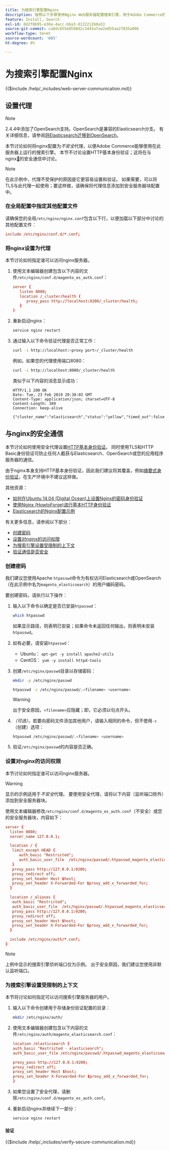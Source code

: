 ```yaml
---
title: 为搜索引擎配置Nginx
description: 按照以下步骤使用Nginx Web服务器配置搜索引擎，用于Adobe Commerce的内部安装。
feature: Install, Search
exl-id: 8d2f8695-e30a-4acc-bba3-d122212b0a53
source-git-commit: ca8dc855e0598d2c3d43afae2e055aa27035a09b
workflow-type: tm+mt
source-wordcount: '603'
ht-degree: 0%

---
```


# 为搜索引擎配置Nginx

{{$include /help/_includes/web-server-communication.md}}

## 设置代理

>[!NOTE]
>
>2.4.4中添加了OpenSearch支持。OpenSearch是兼容的Elasticsearch分支。 有关详细信息，请参阅[将Elasticsearch迁移到OpenSearch](../../../upgrade/prepare/opensearch-migration.md)。

本节讨论如何将nginx配置为&#x200B;*不安全*&#x200B;代理，以便Adobe Commerce能够使用在此服务器上运行的搜索引擎。 本节不讨论设置HTTP基本身份验证；这将在与nginx[&#128279;](#secure-communication-with-nginx)的安全通信中讨论。

>[!NOTE]
>
>在此示例中，代理不受保护的原因是它更容易设置和验证。 如果需要，可以将TLS与此代理一起使用；要这样做，请确保将代理信息添加到安全服务器块配置中。

### 在全局配置中指定其他配置文件

请确保您的全局`/etc/nginx/nginx.conf`包含以下行，以便加载以下部分中讨论的其他配置文件：

```conf
include /etc/nginx/conf.d/*.conf;
```

### 将nginx设置为代理

本节讨论如何指定谁可以访问nginx服务器。

1. 使用文本编辑器创建包含以下内容的文件`/etc/nginx/conf.d/magento_es_auth.conf`：

   ```conf
   server {
      listen 8080;
      location /_cluster/health {
         proxy_pass http://localhost:9200/_cluster/health;
      }
   }
   ```

1. 重新启动nginx：

   ```bash
   service nginx restart
   ```

1. 通过输入以下命令验证代理是否正常工作：

   ```bash
   curl -i http://localhost:<proxy port>/_cluster/health
   ```

   例如，如果您的代理使用端口8080：

   ```bash
   curl -i http://localhost:8080/_cluster/health
   ```

   类似于以下内容的消息显示成功：

   ```
   HTTP/1.1 200 OK
   Date: Tue, 23 Feb 2019 20:38:03 GMT
   Content-Type: application/json; charset=UTF-8
   Content-Length: 389
   Connection: keep-alive
   
   {"cluster_name":"elasticsearch","status":"yellow","timed_out":false,"number_of_nodes":1,"number_of_data_nodes":1,"active_primary_shards":5,"active_shards":5,"relocating_shards":0,"initializing_shards":0,"unassigned_shards":5,"delayed_unassigned_shards":0,"number_of_pending_tasks":0,"number_of_in_flight_fetch":0,"task_max_waiting_in_queue_millis":0,"active_shards_percent_as_number":50.0}
   ```

## 与nginx的安全通信

本节讨论如何使用安全代理设置[HTTP基本身份验证](https://nginx.org/en/docs/http/ngx_http_auth_basic_module.html)。 同时使用TLS和HTTP Basic身份验证可防止任何人截获与Elasticsearch、OpenSearch或您的应用程序服务器的通信。

由于nginx本身支持HTTP基本身份验证，因此我们建议将其覆盖，例如[摘要式身份验证](https://www.nginx.com/resources/wiki/modules/auth_digest/)，在生产环境中不建议这样做。

其他资源：

* [如何在Ubuntu 14.04 (Digital Ocean)上设置Nginx的密码身份验证](https://www.digitalocean.com/community/tutorials/how-to-set-up-password-authentication-with-nginx-on-ubuntu-14-04)
* [使用Nginx (HowtoForge)进行基本HTTP身份验证](https://www.howtoforge.com/basic-http-authentication-with-nginx)
* [Elasticsearch的Nginx配置示例](https://gist.github.com/karmi/b0a9b4c111ed3023a52d)

有关更多信息，请参阅以下部分：

* [创建密码](#create-a-password)
* [设置对nginx的访问权限](#set-up-access-to-nginx)
* [为搜索引擎设置受限制的上下文](#set-up-a-restricted-context-for-the-search-engine)
* [验证通信是否安全](#secure-communication-with-nginx)

### 创建密码

我们建议您使用Apache `htpasswd`命令为有权访问Elasticsearch或OpenSearch（在此示例中名为`magento_elasticsearch`）的用户编码密码。

要创建密码，请执行以下操作：

1. 输入以下命令以确定是否已安装`htpasswd`：

   ```bash
   which htpasswd
   ```

   如果显示路径，则表明已安装；如果命令未返回任何输出，则表明未安装`htpasswd`。

1. 如有必要，请安装`htpasswd`：

   * Ubuntu： `apt-get -y install apache2-utils`
   * CentOS： `yum -y install httpd-tools`

1. 创建`/etc/nginx/passwd`目录以存储密码：

   ```bash
   mkdir -p /etc/nginx/passwd
   ```

   ```bash
   htpasswd -c /etc/nginx/passwd/.<filename> <username>
   ```

   >[!WARNING]
   >
   >出于安全原因，`<filename>`应隐藏；即，它必须以句点开头。

1. *（可选）。*&#x200B;若要向密码文件添加其他用户，请输入相同的命令，但不使用`-c` （创建）选项：

   ```bash
   htpasswd /etc/nginx/passwd/.<filename> <username>
   ```

1. 验证`/etc/nginx/passwd`的内容是否正确。

### 设置对nginx的访问权限

本节讨论如何指定谁可以访问nginx服务器。

>[!WARNING]
>
>显示的示例适用于&#x200B;*不安全*&#x200B;代理。 要使用安全代理，请将以下内容（监听端口除外）添加到安全服务器块。

使用文本编辑器修改`/etc/nginx/conf.d/magento_es_auth.conf`（不安全）或您的安全服务器块，内容如下：

```conf
server {
  listen 8080;
  server_name 127.0.0.1;

  location / {
   limit_except HEAD {
      auth_basic "Restricted";
      auth_basic_user_file  /etc/nginx/passwd/.htpasswd_magento_elasticsearch;
   }
   proxy_pass http://127.0.0.1:9200;
   proxy_redirect off;
   proxy_set_header Host $host;
   proxy_set_header X-Forwarded-For $proxy_add_x_forwarded_for;
  }

  location /_aliases {
   auth_basic "Restricted";
   auth_basic_user_file  /etc/nginx/passwd/.htpasswd_magento_elasticsearch;
   proxy_pass http://127.0.0.1:9200;
   proxy_redirect off;
   proxy_set_header Host $host;
   proxy_set_header X-Forwarded-For $proxy_add_x_forwarded_for;
  }

  include /etc/nginx/auth/*.conf;
}
```

>[!NOTE]
>
>上例中显示的搜索引擎侦听端口仅为示例。 出于安全原因，我们建议您使用非默认监听端口。

### 为搜索引擎设置受限制的上下文

本节将讨论如何指定可以访问搜索引擎服务器的用户。

1. 输入以下命令创建用于存储身份验证配置的目录：

   ```bash
   mkdir /etc/nginx/auth/
   ```

1. 使用文本编辑器创建包含以下内容的文件`/etc/nginx/auth/magento_elasticsearch.conf`：

   ```conf
   location /elasticsearch {
   auth_basic "Restricted - elasticsearch";
   auth_basic_user_file /etc/nginx/passwd/.htpasswd_magento_elasticsearch;
   
   proxy_pass http://127.0.0.1:9200;
   proxy_redirect off;
   proxy_set_header Host $host;
   proxy_set_header X-Forwarded-For $proxy_add_x_forwarded_for;
   }
   ```

1. 如果您设置了安全代理，请删除`/etc/nginx/conf.d/magento_es_auth.conf`。
1. 重新启动nginx并继续下一部分：

   ```bash
   service nginx restart
   ```

#### 验证

{{$include /help/_includes/verify-secure-communication.md}}
